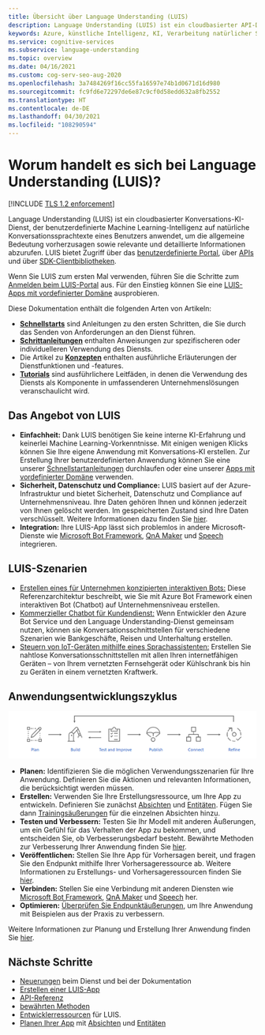 ```yaml
---
title: Übersicht über Language Understanding (LUIS)
description: Language Understanding (LUIS) ist ein cloudbasierter API-Dienst, der maschinelles Lernen auf Konversationstext in natürlicher Sprache anwendet, um die Bedeutung vorherzusagen und Informationen zu extrahieren.
keywords: Azure, künstliche Intelligenz, KI, Verarbeitung natürlicher Sprache, NLP, Verstehen natürlicher Sprache, NLU, LUIS, Konversations-KI, KI Chatbot, NLP KI, Azure LUIS
ms.service: cognitive-services
ms.subservice: language-understanding
ms.topic: overview
ms.date: 04/16/2021
ms.custom: cog-serv-seo-aug-2020
ms.openlocfilehash: 3a7484269f16cc55fa16597e74b1d0671d16d980
ms.sourcegitcommit: fc9fd6e72297de6e87c9cf0d58edd632a8fb2552
ms.translationtype: HT
ms.contentlocale: de-DE
ms.lasthandoff: 04/30/2021
ms.locfileid: "108290594"
---
```

# <a name="what-is-language-understanding-luis"></a>Worum handelt es sich bei Language Understanding (LUIS)?

[!INCLUDE [TLS 1.2 enforcement](../../../includes/cognitive-services-tls-announcement.md)]

Language Understanding (LUIS) ist ein cloudbasierter Konversations-KI-Dienst, der benutzerdefinierte Machine Learning-Intelligenz auf natürliche Konversationssprachtexte eines Benutzers anwendet, um die allgemeine Bedeutung vorherzusagen sowie relevante und detaillierte Informationen abzurufen. LUIS bietet Zugriff über das [benutzerdefinierte Portal](https://www.luis.ai), über [APIs][endpoint-apis] und über [SDK-Clientbibliotheken](client-libraries-rest-api.md).

Wenn Sie LUIS zum ersten Mal verwenden, führen Sie die Schritte zum [Anmelden beim LUIS-Portal](sign-in-luis-portal.md "Anmelden beim LUIS-Portal") aus. Für den Einstieg können Sie eine [LUIS-Apps mit vordefinierter Domäne](luis-get-started-create-app.md) ausprobieren.

Diese Dokumentation enthält die folgenden Arten von Artikeln:  

* [**Schnellstarts**](luis-get-started-create-app.md) sind Anleitungen zu den ersten Schritten, die Sie durch das Senden von Anforderungen an den Dienst führen.  
* [**Schrittanleitungen**](luis-how-to-start-new-app.md) enthalten Anweisungen zur spezifischeren oder individuelleren Verwendung des Diensts.  
* Die Artikel zu [**Konzepten**](artificial-intelligence.md) enthalten ausführliche Erläuterungen der Dienstfunktionen und -features.  
* [**Tutorials**](tutorial-intents-only.md) sind ausführlichere Leitfäden, in denen die Verwendung des Diensts als Komponente in umfassenderen Unternehmenslösungen veranschaulicht wird.  

## <a name="what-does-luis-offer"></a>Das Angebot von LUIS 

* **Einfachheit:** Dank LUIS benötigen Sie keine interne KI-Erfahrung und keinerlei Machine Learning-Vorkenntnisse. Mit einigen wenigen Klicks können Sie Ihre eigene Anwendung mit Konversations-KI erstellen. Zur Erstellung Ihrer benutzerdefinierten Anwendung können Sie eine unserer [Schnellstartanleitungen](luis-get-started-create-app.md) durchlaufen oder eine unserer [Apps mit vordefinierter Domäne](luis-get-started-create-app.md) verwenden.
* **Sicherheit, Datenschutz und Compliance:** LUIS basiert auf der Azure-Infrastruktur und bietet Sicherheit, Datenschutz und Compliance auf Unternehmensniveau. Ihre Daten gehören Ihnen und können jederzeit von Ihnen gelöscht werden. Im gespeicherten Zustand sind Ihre Daten verschlüsselt. Weitere Informationen dazu finden Sie [hier](https://azure.microsoft.com/support/legal/cognitive-services-compliance-and-privacy).
* **Integration:** Ihre LUIS-App lässt sich problemlos in andere Microsoft-Dienste wie [Microsoft Bot Framework](/composer/tutorial/tutorial-luis), [QnA Maker](../QnAMaker/choose-natural-language-processing-service.md) und [Speech](../speech-service/get-started-intent-recognition.md) integrieren.


## <a name="luis-scenarios"></a>LUIS-Szenarien
* [Erstellen eines für Unternehmen konzipierten interaktiven Bots:](/azure/architecture/reference-architectures/ai/conversational-bot) Diese Referenzarchitektur beschreibt, wie Sie mit Azure Bot Framework einen interaktiven Bot (Chatbot) auf Unternehmensniveau erstellen.
* [Kommerzieller Chatbot für Kundendienst:](/azure/architecture/solution-ideas/articles/commerce-chatbot) Wenn Entwickler den Azure Bot Service und den Language Understanding-Dienst gemeinsam nutzen, können sie Konversationsschnittstellen für verschiedene Szenarien wie Bankgeschäfte, Reisen und Unterhaltung erstellen.
* [Steuern von IoT-Geräten mithilfe eines Sprachassistenten:](/azure/architecture/solution-ideas/articles/iot-controlling-devices-with-voice-assistant) Erstellen Sie nahtlose Konversationsschnittstellen mit allen Ihren internetfähigen Geräten – von Ihrem vernetzten Fernsehgerät oder Kühlschrank bis hin zu Geräten in einem vernetzten Kraftwerk.


## <a name="application-development-life-cycle"></a>Anwendungsentwicklungszyklus

![LUIS-App-Entwicklungszyklus](./media/luis-overview/luis-dev-lifecycle.png "LUIS-Anwendungsentwicklungszyklus")

-   **Planen:** Identifizieren Sie die möglichen Verwendungsszenarien für Ihre Anwendung. Definieren Sie die Aktionen und relevanten Informationen, die berücksichtigt werden müssen.
-   **Erstellen:** Verwenden Sie Ihre Erstellungsressource, um Ihre App zu entwickeln. Definieren Sie zunächst [Absichten](luis-concept-intent.md) und [Entitäten](luis-concept-entity-types.md). Fügen Sie dann [Trainingsäußerungen](luis-concept-utterance.md) für die einzelnen Absichten hinzu. 
-   **Testen und Verbessern:** Testen Sie Ihr Modell mit anderen Äußerungen, um ein Gefühl für das Verhalten der App zu bekommen, und entscheiden Sie, ob Verbesserungsbedarf besteht. Bewährte Methoden zur Verbesserung Ihrer Anwendung finden Sie [hier](luis-concept-best-practices.md). 
-   **Veröffentlichen:** Stellen Sie Ihre App für Vorhersagen bereit, und fragen Sie den Endpunkt mithilfe Ihrer Vorhersageressource ab. Weitere Informationen zu Erstellungs- und Vorhersageressourcen finden Sie [hier](luis-how-to-azure-subscription.md#luis-resources). 
-   **Verbinden:** Stellen Sie eine Verbindung mit anderen Diensten wie [Microsoft Bot Framework](/composer/tutorial/tutorial-luis), [QnA Maker](../QnAMaker/choose-natural-language-processing-service.md) und [Speech](../speech-service/get-started-intent-recognition.md) her. 
-   **Optimieren:** [Überprüfen Sie Endpunktäußerungen](luis-concept-review-endpoint-utterances.md), um Ihre Anwendung mit Beispielen aus der Praxis zu verbessern.

Weitere Informationen zur Planung und Erstellung Ihrer Anwendung finden Sie [hier](luis-how-plan-your-app.md).

## <a name="next-steps"></a>Nächste Schritte

* [Neuerungen](whats-new.md "Neues") beim Dienst und bei der Dokumentation
* [Erstellen einer LUIS-App](tutorial-intents-only.md)
* [API-Referenz][endpoint-apis]
* [bewährten Methoden](luis-concept-best-practices.md)
* [Entwicklerressourcen](developer-reference-resource.md "Entwicklerressourcen") für LUIS.
* [Planen Ihrer App](luis-how-plan-your-app.md "Planen der App") mit [Absichten](luis-concept-intent.md "Absichten") und [Entitäten](luis-concept-entity-types.md "entities")

[bot-framework]: /bot-framework/
[flow]: /connectors/luis/
[authoring-apis]: https://go.microsoft.com/fwlink/?linkid=2092087
[endpoint-apis]: https://go.microsoft.com/fwlink/?linkid=2092356
[qnamaker]: https://qnamaker.ai/